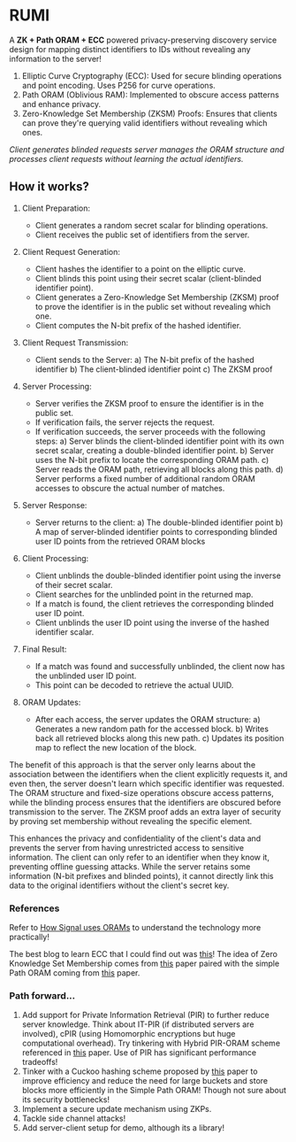 # RUMI

A **ZK + Path ORAM + ECC** powered privacy-preserving discovery service design for mapping distinct identifiers to IDs without revealing any information to the server!

1. Elliptic Curve Cryptography (ECC): Used for secure blinding operations and point encoding. Uses P256 for curve operations.
2. Path ORAM (Oblivious RAM): Implemented to obscure access patterns and enhance privacy.
3. Zero-Knowledge Set Membership (ZKSM) Proofs: Ensures that clients can prove they're querying valid identifiers without revealing which ones.

*Client generates blinded requests server manages the ORAM structure and processes client requests without learning the actual identifiers.*
## How it works?

1. Client Preparation:
   - Client generates a random secret scalar for blinding operations.
   - Client receives the public set of identifiers from the server.

2. Client Request Generation:
   - Client hashes the identifier to a point on the elliptic curve.
   - Client blinds this point using their secret scalar (client-blinded identifier point).
   - Client generates a Zero-Knowledge Set Membership (ZKSM) proof to prove the identifier is in the public set without revealing which one.
   - Client computes the N-bit prefix of the hashed identifier.

3. Client Request Transmission:
   - Client sends to the Server:
     a) The N-bit prefix of the hashed identifier
     b) The client-blinded identifier point
     c) The ZKSM proof

4. Server Processing:
   - Server verifies the ZKSM proof to ensure the identifier is in the public set.
   - If verification fails, the server rejects the request.
   - If verification succeeds, the server proceeds with the following steps:
     a) Server blinds the client-blinded identifier point with its own secret scalar, creating a double-blinded identifier point.
     b) Server uses the N-bit prefix to locate the corresponding ORAM path.
     c) Server reads the ORAM path, retrieving all blocks along this path.
     d) Server performs a fixed number of additional random ORAM accesses to obscure the actual number of matches.

5. Server Response:
   - Server returns to the client:
     a) The double-blinded identifier point
     b) A map of server-blinded identifier points to corresponding blinded user ID points from the retrieved ORAM blocks

6. Client Processing:
   - Client unblinds the double-blinded identifier point using the inverse of their secret scalar.
   - Client searches for the unblinded point in the returned map.
   - If a match is found, the client retrieves the corresponding blinded user ID point.
   - Client unblinds the user ID point using the inverse of the hashed identifier scalar.

7. Final Result:
   - If a match was found and successfully unblinded, the client now has the unblinded user ID point.
   - This point can be decoded to retrieve the actual UUID.

8. ORAM Updates:
   - After each access, the server updates the ORAM structure:
     a) Generates a new random path for the accessed block.
     b) Writes back all retrieved blocks along this new path.
     c) Updates its position map to reflect the new location of the block.

The benefit of this approach is that the server only learns about the association between the identifiers when the client explicitly requests it, and even then, the server doesn't learn which specific identifier was requested. The ORAM structure and fixed-size operations obscure access patterns, while the blinding process ensures that the identifiers are obscured before transmission to the server. The ZKSM proof adds an extra layer of security by proving set membership without revealing the specific element.

This enhances the privacy and confidentiality of the client's data and prevents the server from having unrestricted access to sensitive information. The client can only refer to an identifier when they know it, preventing offline guessing attacks. While the server retains some information (N-bit prefixes and blinded points), it cannot directly link this data to the original identifiers without the client's secret key.

### References

Refer to [How Signal uses ORAMs](https://signal.org/blog/building-faster-oram/) to understand the technology more practically!

The best blog to learn ECC that I could find out was [this](https://andrea.corbellini.name/2015/05/17/elliptic-curve-cryptography-a-gentle-introduction/)! The idea of Zero Knowledge Set Membership comes from [this](https://eprint.iacr.org/2021/1672.pdf) paper paired with the simple Path ORAM coming from [this](https://eprint.iacr.org/2013/280.pdf) paper.

### Path forward...

1. Add support for Private Information Retrieval (PIR) to further reduce server knowledge. Think about IT-PIR (if distributed servers are involved), cPIR (using Homomorphic encryptions but huge computational overhead). Try tinkering with Hybrid PIR-ORAM scheme referenced in [this](https://arxiv.org/pdf/1904.05452) paper. Use of PIR has significant performance tradeoffs!
2. Tinker with a Cuckoo hashing scheme proposed by [this](https://eprint.iacr.org/2020/997.pdf) paper to improve efficiency and reduce the need for large buckets and store blocks more efficiently in the Simple Path ORAM! Though not sure about its security bottlenecks!
3. Implement a secure update mechanism using ZKPs.
4. Tackle side channel attacks!
5. Add server-client setup for demo, although its a library!
